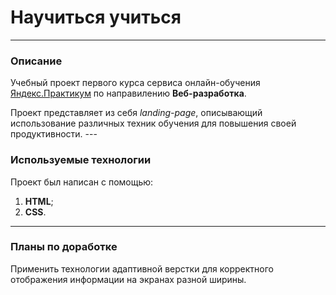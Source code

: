 # __Научиться учиться__
---
### Описание
Учебный проект первого курса сервиса онлайн-обучения [Яндекс.Практикум](https://practicum.yandex.ru) по направилению __Веб-разработка__.

Проект представляет из себя _landing-page_, описывающий использование различных техник обучения для повышения своей продуктивности. ---

### Используемые технологии
Проект был написан с помощью: 
1. __HTML__;
2. __CSS__.
---
### Планы по доработке
Применить технологии адаптивной верстки для корректного отображения информации на экранах разной ширины.
